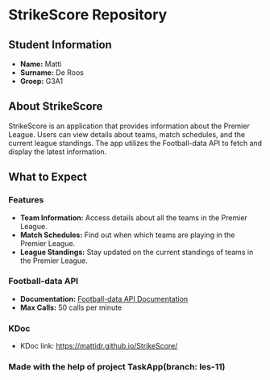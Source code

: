 # StrikeScore Repository

## Student Information
- **Name:** Matti
- **Surname:** De Roos
- **Groep:** G3A1

## About StrikeScore

StrikeScore is an application that provides information about the Premier League. Users can view details about teams, match schedules, and the current league standings. The app utilizes the Football-data API to fetch and display the latest information.

## What to Expect

### Features
- **Team Information:** Access details about all the teams in the Premier League.
- **Match Schedules:** Find out when which teams are playing in the Premier League.
- **League Standings:** Stay updated on the current standings of teams in the Premier League.

### Football-data API
- **Documentation:** [Football-data API Documentation](https://www.football-data.org/documentation/quickstart)
- **Max Calls:** 50 calls per minute

### KDoc

- KDoc link: https://mattidr.github.io/StrikeScore/



### Made with the help of project TaskApp(branch: les-11)

